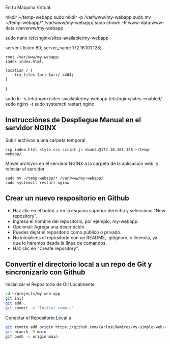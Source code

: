 
En tu Máquina Virtual:

mkdir ~/temp-webapp
sudo mkdir -p /var/www/my-webapp
sudo mv ~/temp-webapp/* /var/www/my-webapp/
sudo chown -R www-data:www-data /var/www/my-webapp


sudo nano /etc/nginx/sites-available/my-webapp

server {
    listen 80;
    server_name 172.16.101.128;

    root /var/www/my-webapp;
    index index.html;

    location / {
        try_files $uri $uri/ =404;
    }
}


sudo ln -s /etc/nginx/sites-available/my-webapp /etc/nginx/sites-enabled/
sudo nginx -t
sudo systemctl restart nginx


## Instrucciónes de Despliegue Manual en el servidor NGINX



Subir archivos a una carpeta temporal

```shell
scp index.html style.css script.js ubuntu@172.16.101.128:~/temp-webapp/
```
Mover archivos en el servidor NGINX a la carpeta de la aplicación web, y reinciar el servidor

```shell
sudo mv ~/temp-webapp/* /var/www/my-webapp/
sudo systemctl restart nginx
```

## Crear un nuevo respositorio en Github

- Haz clic en el botón + en la esquina superior derecha y selecciona "New repository".
- Ingresa el nombre del repositorio, por ejemplo, my-webapp.
- Opcional: Agrega una descripción.
- Puedes dejar el repositorio como público o privado.
- No inicialices el repositorio con un README, .gitignore, o licencia, ya que lo haremos desde la línea de comandos.
- Haz clic en "Create repository".

## Convertir el directorio local a un repo de Git y sincronizarlo con Github


Inicializar el Repositorio de Git Localmente
```bash
cd ~/projects/my-web-app
git init
git add .
git commit -m "Initial commit"
```
Conectar el Repositorio Local a 

```bash
git remote add origin https://github.com/CarlosLRamirez/my-simple-web-app.git
git branch -M main
git push -u origin main
```
